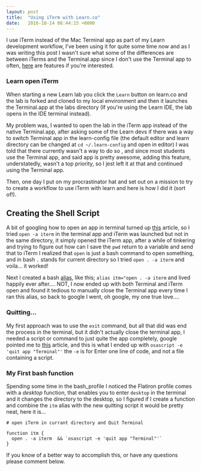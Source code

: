```yaml
---
layout: post
title:  "Using iTerm with Learn.co"
date:   2016-10-14 06:44:15 +0000
---
```



I use iTerm instead of the Mac Terminal app as part of my Learn  development workflow, I've been  using it for quite some time now and as I was writing this post I wasn't sure what some of the differences are between iTerms and the Terminal.app since I don't use the Terminal app to often, [here](http://iterm2.com/features.html) are features if you're interested.

### Learn open iTerm

When starting a new Learn lab you click the `Learn` button on learn.co and  the lab is forked and cloned to my local environment and then it launches the Terminal.app at the labs directory  (If you're using the Learn IDE, the lab opens in the IDE terminal instead).

My problem was, I wanted to open the lab in the iTerm app instead of the native Terminal.app, after asking some of the Learn devs if there was a way to switch Terminal app in the learn-config file (the default editor and learn directory can be changed at `cd ~/.learn-config` and open in editor) I was told that there currently wasn't a way to do so , and since most students use the Terminal app, and said app is pretty awesome, adding this feature, understatedly,  wasn't a top  priority, so I jest left it at that and continued using the Terminal app.

Then, one day I put on my procrastinator hat and set out on a mission to try to create a workflow to use iTerm with learn and here is how I did it (sort of!).

## Creating the Shell Script

A bit of googling how to open an app in terminal turned up [this](http://osxdaily.com/2007/02/01/how-to-launch-gui-applications-from-the-terminal/) article, so I tried `open -a iterm` in the terminal app and iTerm was launched but not in the same directory, it simply opened the iTerm app, after a while of tinkering and trying to figure out how can I save the  `pwd`  return to a variable and send that to iTerm I realized that `open` is just a bash command to open something, and in bash `.` stands for current directory so I tried  `open . -a iterm` and voila... it worked! 

Next I created a bash [alias](http://www.techradar.com/how-to/computing/apple/terminal-101-creating-aliases-for-commands-1305638), like this; `alias itm="open . -a iterm` and lived happily ever after.... NOT, I now ended up with both Terminal and iTerm open and found it tedious to manually close the Terminal app every time I ran this alias, so back to google I went, oh google, my one true love....

### Quitting...

My first approach was to use the `exit` command, but all that did was end the process in the terminal, but it  didn't  actually close the terminal app, I needed a script or command to just quite the app  completely, google pointed me to [this](http://osxdaily.com/2014/09/05/gracefully-quit-application-command-line/) article, and this is what I ended up with `osascript -e 'quit app "Terminal"'` the `-e` is for Enter one line of code, and not a file containing a script.


### My First bash function

Spending some time in the bash_profile I noticed the Flatiron profile comes with a *desktop* function, that enables you to enter `desktop` in the terminal and it changes the directory to the desktop, so I figured if I create a function and combine the `itm` alias with the new quitting script it  would be pretty neat, here it is...


```shell
# open iTerm in currant directory and Quit Terminal

function itm {
  open . -a iterm  && `osascript -e 'quit app "Terminal"'`  
}

```


If you know of a better way to accomplish this, or have any questions please comment below. 

